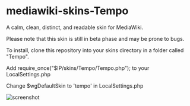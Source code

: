 # mediawiki-skins-Tempo
A calm, clean, distinct, and readable skin for MediaWiki.

Please note that this skin is still in beta phase and may be prone to bugs.

To install, clone this repository into your skins directory in a folder called "Tempo".

Add require_once("$IP/skins/Tempo/Tempo.php"); to your LocalSettings.php

Change $wgDefaultSkin to 'tempo' in LocalSettings.php

![screenshot](http://img.lojjikbraughler.com/tempo.png)
